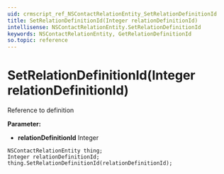 ```yaml
---
uid: crmscript_ref_NSContactRelationEntity_SetRelationDefinitionId
title: SetRelationDefinitionId(Integer relationDefinitionId)
intellisense: NSContactRelationEntity.SetRelationDefinitionId
keywords: NSContactRelationEntity, GetRelationDefinitionId
so.topic: reference
---
```


# SetRelationDefinitionId(Integer relationDefinitionId)

Reference to definition

**Parameter:** 
* **relationDefinitionId** Integer

```crmscript
NSContactRelationEntity thing;
Integer relationDefinitionId;
thing.SetRelationDefinitionId(relationDefinitionId);
```

